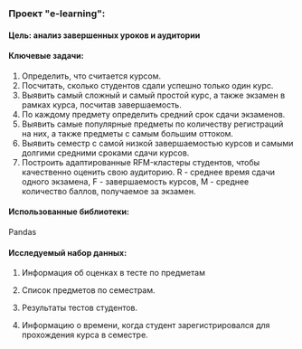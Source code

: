 ### Проект "e-learning":
#### Цель: анализ завершенных уроков и аудитории
#### Ключевые задачи:
1. Определить, что считается курсом.
2. Посчитать, сколько студентов сдали успешно только один курс.
3. Выявить самый сложный и самый простой курс, а также экзамен в рамках курса, посчитав завершаемость.
4. По каждому предмету определить средний срок сдачи экзаменов.
5. Выявить самые популярные предметы по количеству регистраций на них, а также предметы с самым большим оттоком.
6. Выявить семестр с самой низкой завершаемостью курсов и самыми долгими средними сроками сдачи курсов.
7. Построить адаптированные RFM-кластеры студентов, чтобы качественно оценить свою аудиторию. R - среднее время сдачи одного экзамена, F - завершаемость курсов, M - среднее количество баллов, получаемое за экзамен.
#### Использованные библиотеки: 
Pandas
#### Исследуемый набор данных:
1. Информация об оценках в тесте по предметам

2. Список предметов по семестрам.

3. Результаты тестов студентов.

4. Информацию о времени, когда студент зарегистрировался для прохождения курса в семестре.
